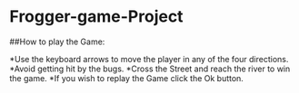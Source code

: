 # Frogger-game-Project

##How to play the Game:

*Use the keyboard arrows to move the player in any of the four directions.
*Avoid getting hit by the bugs.
*Cross the Street and reach the river to win the game.
*If you wish to replay the Game click the Ok button.
